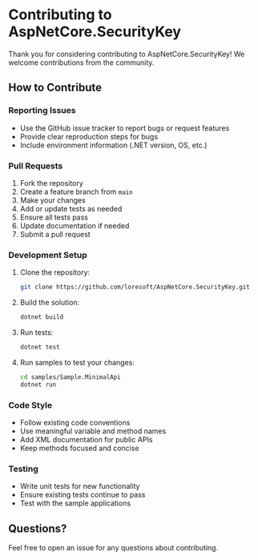 # Contributing to AspNetCore.SecurityKey

Thank you for considering contributing to AspNetCore.SecurityKey! We welcome contributions from the community.

## How to Contribute

### Reporting Issues

- Use the GitHub issue tracker to report bugs or request features
- Provide clear reproduction steps for bugs
- Include environment information (.NET version, OS, etc.)

### Pull Requests

1. Fork the repository
2. Create a feature branch from `main`
3. Make your changes
4. Add or update tests as needed
5. Ensure all tests pass
6. Update documentation if needed
7. Submit a pull request

### Development Setup

1. Clone the repository:

   ```bash
   git clone https://github.com/loresoft/AspNetCore.SecurityKey.git
   ```

2. Build the solution:

   ```bash
   dotnet build
   ```

3. Run tests:

   ```bash
   dotnet test
   ```

4. Run samples to test your changes:

   ```bash
   cd samples/Sample.MinimalApi
   dotnet run
   ```

### Code Style

- Follow existing code conventions
- Use meaningful variable and method names
- Add XML documentation for public APIs
- Keep methods focused and concise

### Testing

- Write unit tests for new functionality
- Ensure existing tests continue to pass
- Test with the sample applications

## Questions?

Feel free to open an issue for any questions about contributing.
